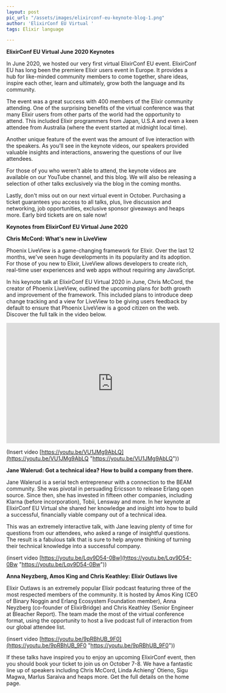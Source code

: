 ```yaml
---
layout: post
pic_url: "/assets/images/elixirconf-eu-keynote-blog-1.png"
author: 'ElixirConf EU Virtual '
tags: Elixir language

---
```

**ElixirConf EU Virtual June 2020 Keynotes**

In June 2020, we hosted our very first virtual ElixirConf EU event. ElixirConf EU has long been the premiere Elixir users event in Europe. It provides a hub for like-minded community members to come together, share ideas, inspire each other, learn and ultimately, grow both the language and its community.

The event was a great success with 400 members of the Elixir community attending. One of the surprising benefits of the virtual conference was that many Elixir users from other parts of the world had the opportunity to attend. This included Elixir programmers from Japan, U.S.A and even a keen attendee from Australia (where the event started at midnight local time).

Another unique feature of the event was the amount of live interaction with the speakers. As you'll see in the keynote videos, our speakers provided valuable insights and interactions, answering the questions of our live attendees.

For those of you who weren't able to attend, the keynote videos are available on our YouTube channel, and this blog. We will also be releasing a selection of other talks exclusively via the blog in the coming months.

Lastly, don't miss out on our next virtual event in October. Purchasing a ticket guarantees you access to all talks, plus, live discussion and networking, job opportunities, exclusive sponsor giveaways and heaps more. Early bird tickets are on sale now!

**Keynotes from ElixirConf EU Virtual June 2020**

**Chris McCord: What's new in LiveView**

Phoenix LiveView is a game-changing framework for Elixir. Over the last 12 months, we've seen huge developments in its popularity and its adoption. For those of you new to Elixir, LiveView allows developers to create rich, real-time user experiences and web apps without requiring any JavaScript.

In his keynote talk at ElixirConf EU Virtual 2020 in June, Chris McCord, the creator of Phoenix LiveView, outlined the upcoming plans for both growth and improvement of the framework. This included plans to introduce deep change tracking and a view for LiveView to be giving users feedback by default to ensure that Phoenix LiveView is a good citizen on the web. Discover the full talk in the video below.

<iframe width="560" height="315" src="https://www.youtube.com/embed/VU1JMg9AbLQ" frameborder="0" allow="accelerometer; autoplay; encrypted-media; gyroscope; picture-in-picture" allowfullscreen></iframe>

(Insert video [https://youtu.be/VU1JMg9AbLQ](https://youtu.be/VU1JMg9AbLQ "https://youtu.be/VU1JMg9AbLQ"))

**Jane Walerud: Got a technical idea? How to build a company from there.**

Jane Walerud is a serial tech entrepreneur with a connection to the BEAM community. She was pivotal in persuading Ericsson to release Erlang open source. Since then, she has invested in fifteen other companies, including Klarna (before incorporation), Tobii, Lensway and more. In her keynote at ElixirConf EU Virtual she shared her knowledge and insight into how to build a successful, financially viable company out of a technical idea.

This was an extremely interactive talk, with Jane leaving plenty of time for questions from our attendees, who asked a range of insightful questions. The result is a fabulous talk that is sure to help anyone thinking of turning their technical knowledge into a successful company.

(insert video [https://youtu.be/Lqv9D54-0Bw](https://youtu.be/Lqv9D54-0Bw "https://youtu.be/Lqv9D54-0Bw"))

**Anna Neyzberg, Amos King and Chris Keathley: Elixir Outlaws live**

Elixir Outlaws is an extremely popular Elixir podcast featuring three of the most respected members of the community. It is hosted by Amos King (CEO of Binary Noggin and Erlang Ecosystem Foundation member), Anna Neyzberg (co-founder of ElixirBridge) and Chris Keathley (Senior Engineer at Bleacher Report). The team made the most of the virtual conference format, using the opportunity to host a live podcast full of interaction from our global attendee list.

(insert video [https://youtu.be/9pRBhUB_9F0](https://youtu.be/9pRBhUB_9F0 "https://youtu.be/9pRBhUB_9F0"))

If these talks have inspired you to enjoy an upcoming ElixirConf event, then you should book your ticket to join us on October 7-8. We have a fantastic line up of speakers including Chris McCord, Linda Achieng' Otieno, Sigu Magwa, Marlus Saraiva and heaps more. Get the full details on the home page.